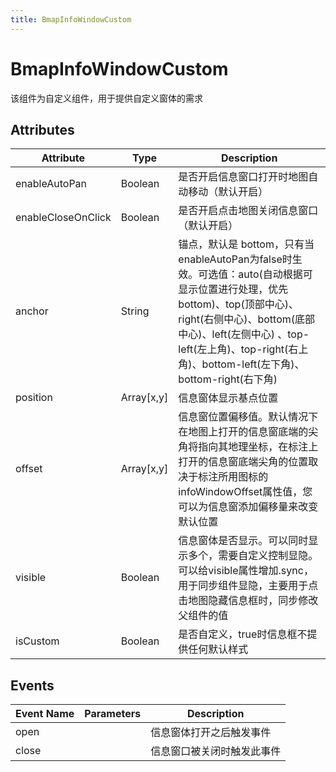 ```yaml
---
title: BmapInfoWindowCustom
---
```

# BmapInfoWindowCustom

该组件为自定义组件，用于提供自定义窗体的需求

## Attributes

Attribute | Type | Description
---|---|---|
enableAutoPan | Boolean | 是否开启信息窗口打开时地图自动移动（默认开启）
enableCloseOnClick | Boolean | 是否开启点击地图关闭信息窗口（默认开启）
anchor | String | 锚点，默认是 bottom，只有当enableAutoPan为false时生效。可选值：auto(自动根据可显示位置进行处理，优先bottom)、top(顶部中心)、right(右侧中心)、bottom(底部中心)、left(左侧中心) 、top-left(左上角)、top-right(右上角)、bottom-left(左下角)、bottom-right(右下角)
position | Array[x,y] | 信息窗体显示基点位置
offset | Array[x,y] | 信息窗位置偏移值。默认情况下在地图上打开的信息窗底端的尖角将指向其地理坐标，在标注上打开的信息窗底端尖角的位置取决于标注所用图标的infoWindowOffset属性值，您可以为信息窗添加偏移量来改变默认位置
visible | Boolean | 信息窗体是否显示。可以同时显示多个，需要自定义控制显隐。可以给visible属性增加.sync，用于同步组件显隐，主要用于点击地图隐藏信息框时，同步修改父组件的值
isCustom | Boolean | 是否自定义，true时信息框不提供任何默认样式

## Events

Event Name | Parameters | Description
---|---|---|
open|  | 信息窗体打开之后触发事件
close |  | 信息窗口被关闭时触发此事件
